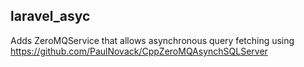 ## laravel_asyc

Adds ZeroMQService that allows asynchronous query fetching using https://github.com/PaulNovack/CppZeroMQAsynchSQLServer

